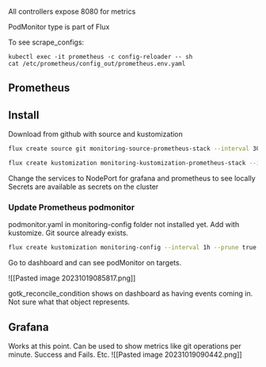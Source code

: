 All controllers expose 8080 for metrics

PodMonitor type is part of Flux

To see scrape_configs:
```
kubectl exec -it prometheus -c config-reloader -- sh
cat /etc/prometheus/config_out/prometheus.env.yaml
```

## Prometheus

## Install
Download from github with source and kustomization
```sh
flux create source git monitoring-source-prometheus-stack --interval 30m --url https://github.com/fluxcd/flux2 --branch main --export > monitoring-source-prometheus-stack.yaml

flux create kustomization monitoring-kustomization-prometheus-stack --interval 1h --source monitoring-source-prometheus-stack --path "./manifests/monitoring/kube-prometheus-stack" --export > monitoring-kustomization-prometheus-stack.yaml
```

Change the services to NodePort for grafana and prometheus to see locally 
Secrets are available as secrets on the cluster

### Update Prometheus podmonitor
podmonitor.yaml in monitoring-config folder not installed yet. Add with kustomize. Git source already exists. 
```sh
flux create kustomization monitoring-config --interval 1h --prune true --source monitoring-source-prometheus-stack --path "./manifests/monitoring/monitoring-config" --export > monitoring-config.yaml
```

Go to dashboard and can see podMonitor on targets. 

![[Pasted image 20231019085817.png]]

gotk_reconcile_condition shows on dashboard as having events coming in. Not sure what that object represents. 
## Grafana

Works at this point. Can be used to show metrics like git operations per minute. Success and Fails. Etc. 
![[Pasted image 20231019090442.png]]

